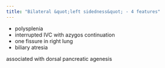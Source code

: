 ```yaml
---
title: "Bilateral &quot;left sidedness&quot; - 4 features"
---
```

- polysplenia
- interrupted IVC with azygos continuation
- one fissure in right lung
- biliary atresia

associated with dorsal pancreatic agenesis

